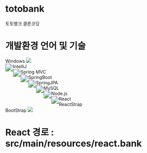 # totobank
토토뱅크 클론코딩

# 개발환경 언어 및 기술

Windows <img src="https://img.shields.io/badge/Windows-0078D6?style=flat-square&logo=Windows&logoColor=white"/> <br/>
IntelliJ <img src="https://img.shields.io/badge/IntelliJ IDEA-000000?style=flat-square&logo=IntelliJ IDEA&logoColor=white" style="zoom:150%; float: left"/> <br/>
Spring MVC <img src="https://img.shields.io/badge/Spring MVC-6DB33F?style=flat-square&logo=Spring&logoColor=white" style="zoom:150%; float: left"/>&nbsp;
 <br/>
SpringBoot <img src="https://img.shields.io/badge/SpringBoot-6DB33F?style=flat-square&logo=SpringBoot&logoColor=white" style="zoom:150%; float: left" />&nbsp;
<br/>
SpringJPA <img src="https://img.shields.io/badge/Spring Data JPA-6DB33F?style=flat-square&logo=Spring&logoColor=white" style="zoom:150%; float: left"/>&nbsp;
<br/>
MySQL <img src="https://img.shields.io/badge/MySQL-4479A1?style=flat-square&logo=MySQL&logoColor=white" style="zoom:150%; float: left" />
<br/>
Node.js <img src="https://img.shields.io/badge/node.js-339933?style=flat-square&logo=node.js&logoColor=white" style="zoom:150%; float: left"/>&nbsp;
<br/>
React <img src="https://img.shields.io/badge/React-61DAFB?style=flat-square&logo=React&logoColor=white" style="zoom:150%; float: left" />
<br/>
ReactStrap<br/>
BootStrap <img src="https://img.shields.io/badge/BootStrap-7952B3?style=flat-square&logo=BootStrap&logoColor=white"/>&nbsp;
<br/>


# React 경로 : src/main/resources/react.bank
